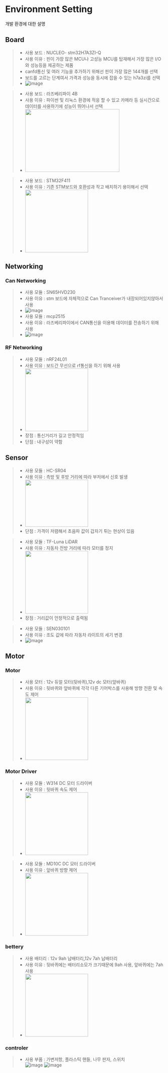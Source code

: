 # Environment Setting

개발 환경에 대한 설명

## Board
>- 사용 보드 : NUCLEO- stm32H7A3ZI-Q
>- 사용 이유 : 핀이 가장 많은 MCU나 고성능 MCU를 탑재해서 가장 많은 I/O와 성능등을 제공하는 제품
>- canfd통신 및 여러 기능을 추가하기 위해선 핀이 가장 많은 144개를 선택
>- 보드를 고르는 단계여서 가격과 성능을 동시에 잡을 수 있는 h7a3zi를 선택
>- ![image](https://github.com/sc11046/adas_with_can_nrf/assets/121782720/a34e1f73-9a98-44f3-80a1-4ded33165c34)

>- 사용 보드 : 라즈베리파이 4B
>- 사용 이유 : 파이썬 및 리눅스 환경에 적응 할 수 있고 카메라 등 실시간으로 데이터를 사용하기에 성능이 뛰어나서 선택
>- <img src="https://github.com/sc11046/adas_with_can_nrf/assets/121782720/7d8e896f-8d29-4b06-b062-2e476e9259bf" width="300" height="200"/>

>- 사용 보드 : STM32F411
>- 사용 이유 : 기존 STM보드와 호환성과 작고 배치하기 용이해서 선택
>- <img src="https://github.com/sc11046/adas_with_can_nrf/assets/121782720/04c33751-9119-45b0-8f94-0360321c996d" width="200" height="200"/>

## Networking
### Can Networking
>- 사용 모듈 : SN65HVD230
>- 사용 이유 : stm 보드에 자체적으로 Can Tranceiver가 내장되어있지않아서 사용
>- ![image](https://github.com/sc11046/adas_with_can_nrf/assets/121782720/16df0e02-51f9-4daf-b23b-9dd956ff949f)
>- 사용 모듈 : mcp2515
>- 사용 이유 : 라즈베리파이에서 CAN통신을 이용해 데이터를 전송하기 위해 사용
>- ![image](https://github.com/sc11046/adas_with_can_nrf/assets/121782720/e480288e-cb16-491f-884e-e56887d7018b)

### RF Networking
>- 사용 모듈 : nRF24L01
>- 사용 이유 : 보드간 무선으로 rf통신을 하기 위해 사용
>- <img src="https://github.com/sc11046/adas_with_can_nrf/assets/121782720/be361729-9dd6-4c46-9e30-8040d94f305a" width="200" height="200"/>
>- 장점 : 통신거리가 길고 안정적임
>- 단점 : 내구성이 약함

## Sensor
>- 사용 모듈 : HC-SR04
>- 사용 이유 : 측방 및 후방 거리에 따라 부저에서 신호 발생
>- <img src="https://github.com/sc11046/adas_with_can_nrf/assets/121782720/7f8d8425-4d06-49fc-87b4-7475d89f8ab4" width="200" height="150"/>
>- 단점 : 가격이 저렴해서 초음파 값이 갑자기 튀는 현상이 있음

>- 사용 모듈 : TF-Luna LiDAR
>- 사용 이유 : 자동차 전방 거리에 따라 모터를 정지
>- <img src="https://github.com/sc11046/adas_with_can_nrf/assets/121782720/718e6018-aab3-4ccd-ab8d-d5c3369b12f3" width="200" height="200"/>
>- 장점 : 거리값이 안정적으로 출력됨

>- 사용 모듈 : SEN030101
>- 사용 이유 : 조도 값에 따라 자동차 라이트의 세기 변경
>- ![image](https://github.com/sc11046/adas_with_can_nrf/assets/121782720/04fa8599-2ae5-4778-ac45-be69599fd06f)

## Motor
### Motor
>- 사용 모터 : 12v 듀얼 모터(뒷바퀴),12v dc 모터(앞바퀴)
>- 사용 이유 : 뒷바퀴와 앞바퀴에 각각 다른 기어박스를 사용해 방향 전환 및 속도 제어
>- <img src="https://github.com/sc11046/adas_with_can_nrf/assets/121782720/04010abf-20a1-4bcb-b626-02bbb5db957e" width="200" height="200"/>

### Motor Driver
>- 사용 모듈 : W314 DC 모터 드라이버
>- 사용 이유 : 뒷바퀴 속도 제어
>- <img src="https://github.com/sc11046/adas_with_can_nrf/assets/121782720/4c1586dc-6f46-4f77-86f6-e48eb7534d3e" width="200" height="200"/>

>- 사용 모듈 : MD10C DC 모터 드라이버
>- 사용 이유 : 앞바퀴 방향 제어
>- <img src="https://github.com/sc11046/adas_with_can_nrf/assets/121782720/8247a37c-755c-41f8-97a3-24b1b04ce0c8" width="200" height="200"/>

### bettery
>- 사용 배터리 : 12v 9ah 납배터리,12v 7ah 납배터리
>- 사용 이유 : 뒷바퀴에는 배터리소모가 크기때문에 9ah 사용, 앞바퀴에는 7ah 사용
>- <img src="https://github.com/sc11046/adas_with_can_nrf/assets/121782720/653243bc-5d9e-4333-aaa3-8a1eed251d09" width="200" height="200"/>
### controler
>- 사용 부품 : 가변저항, 플라스틱 핸들, 나무 판자, 스위치<br>
![image](https://github.com/sc11046/adas_with_can_nrf/assets/121782720/0a884fa1-ae42-409f-87b6-922bd6c4e2c7)
![image](https://github.com/sc11046/adas_with_can_nrf/assets/121782720/29577ffa-f6ba-45b6-96b5-4b10a9b8fc22)


